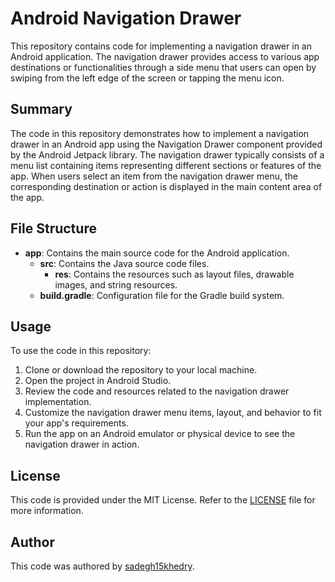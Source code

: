 # Android Navigation Drawer

This repository contains code for implementing a navigation drawer in an Android application. The navigation drawer provides access to various app destinations or functionalities through a side menu that users can open by swiping from the left edge of the screen or tapping the menu icon.

## Summary

The code in this repository demonstrates how to implement a navigation drawer in an Android app using the Navigation Drawer component provided by the Android Jetpack library. The navigation drawer typically consists of a menu list containing items representing different sections or features of the app. When users select an item from the navigation drawer menu, the corresponding destination or action is displayed in the main content area of the app.

## File Structure

- **app**: Contains the main source code for the Android application.
  - **src**: Contains the Java source code files.
    - **res**: Contains the resources such as layout files, drawable images, and string resources.
  - **build.gradle**: Configuration file for the Gradle build system.


## Usage

To use the code in this repository:
1. Clone or download the repository to your local machine.
2. Open the project in Android Studio.
3. Review the code and resources related to the navigation drawer implementation.
4. Customize the navigation drawer menu items, layout, and behavior to fit your app's requirements.
5. Run the app on an Android emulator or physical device to see the navigation drawer in action.

## License

This code is provided under the MIT License. Refer to the [LICENSE](LICENSE) file for more information.

## Author

This code was authored by [sadegh15khedry](https://github.com/sadegh15khedry).
